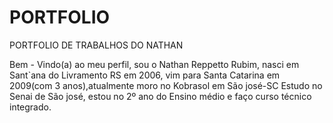 # PORTFOLIO
PORTFOLIO DE TRABALHOS DO NATHAN

Bem - Vindo(a) ao meu perfil, sou o Nathan Reppetto Rubim, nasci em Sant`ana do Livramento RS em 2006, vim para Santa Catarina em 2009(com 3 anos),atualmente moro no Kobrasol em São josé-SC
Estudo no Senai de São josé, estou no 2º ano do Ensino médio e faço curso técnico integrado.
